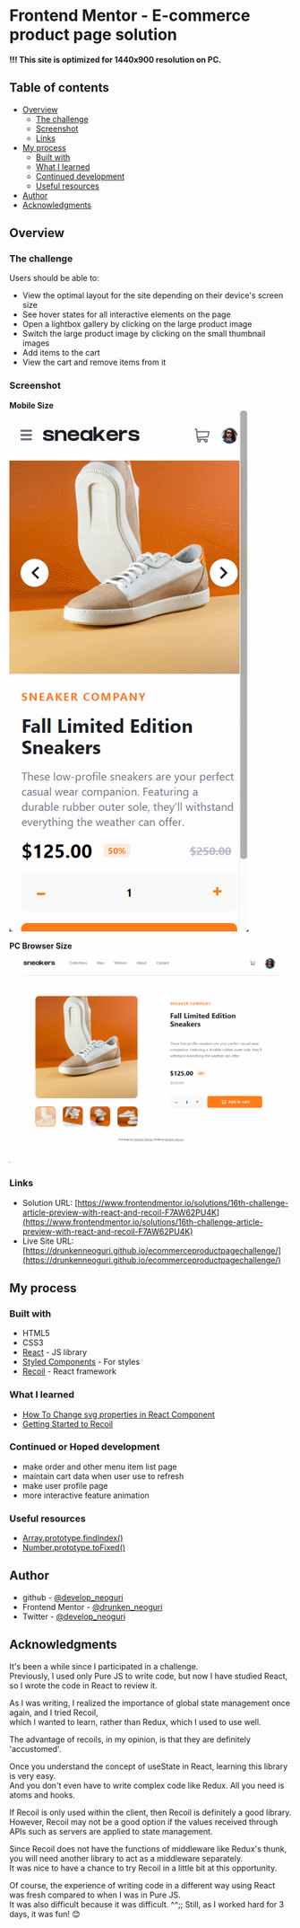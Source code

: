 # Frontend Mentor - E-commerce product page solution

**!!! This site is optimized for 1440x900 resolution on PC.**

## Table of contents

- [Overview](#overview)
  - [The challenge](#the-challenge)
  - [Screenshot](#screenshot)
  - [Links](#links)
- [My process](#my-process)
  - [Built with](#built-with)
  - [What I learned](#what-i-learned)
  - [Continued development](#continued-development)
  - [Useful resources](#useful-resources)
- [Author](#author)
- [Acknowledgments](#acknowledgments)

## Overview

### The challenge

Users should be able to:

- View the optimal layout for the site depending on their device's screen size
- See hover states for all interactive elements on the page
- Open a lightbox gallery by clicking on the large product image
- Switch the large product image by clicking on the small thumbnail images
- Add items to the cart
- View the cart and remove items from it

### Screenshot

**Mobile Size**
![Mobile version](https://github.com/DrunkenNeoguri/ecommerceproductpagechallenge/blob/main/media/active_mobile.gif?raw=true)

**PC Browser Size**
![PC Browser version](https://github.com/DrunkenNeoguri/ecommerceproductpagechallenge/blob/main/media/active_pc.gif?raw=true)

### Links

- Solution URL: [https://www.frontendmentor.io/solutions/16th-challenge-article-preview-with-react-and-recoil-F7AW62PU4K](https://www.frontendmentor.io/solutions/16th-challenge-article-preview-with-react-and-recoil-F7AW62PU4K)
- Live Site URL: [https://drunkenneoguri.github.io/ecommerceproductpagechallenge/](https://drunkenneoguri.github.io/ecommerceproductpagechallenge/)

## My process

### Built with

- HTML5
- CSS3
- [React](https://reactjs.org/) - JS library
- [Styled Components](https://styled-components.com/) - For styles
- [Recoil](https://recoiljs.org//) - React framework

### What I learned

- [How To Change svg properties in React Component](https://vaadarsh8178.medium.com/handling-custom-svgs-in-react-using-styled-components-30d2739ff4cb)
- [Getting Started to Recoil](https://recoiljs.org/docs/introduction/getting-started)

### Continued or Hoped development

- make order and other menu item list page
- maintain cart data when user use to refresh
- make user profile page
- more interactive feature animation

### Useful resources

- [Array.prototype.findIndex()](https://developer.mozilla.org/ko/docs/Web/JavaScript/Reference/Global_Objects/Array/findIndex)
- [Number.prototype.toFixed()](https://developer.mozilla.org/ko/docs/Web/JavaScript/Reference/Global_Objects/Number/toFixed)

## Author

- github - [@develop_neoguri](https://github.com/DrunkenNeoguri)
- Frontend Mentor - [@drunken_neoguri](https://www.frontendmentor.io/profile/DrunkenNeoguri)
- Twitter - [@develop_neoguri](https://www.twitter.com/develop_neoguri)

## Acknowledgments

It's been a while since I participated in a challenge.  
Previously, I used only Pure JS to write code, but now I have studied React, so I wrote the code in React to review it.

As I was writing, I realized the importance of global state management once again, and I tried Recoil,  
which I wanted to learn, rather than Redux, which I used to use well.

The advantage of recoils, in my opinion, is that they are definitely 'accustomed'.

Once you understand the concept of useState in React, learning this library is very easy.  
And you don't even have to write complex code like Redux.
All you need is atoms and hooks.

If Recoil is only used within the client, then Recoil is definitely a good library.  
However, Recoil may not be a good option if the values received through APIs such as servers are applied to state management.

Since Recoil does not have the functions of middleware like Redux's thunk, you will need another library to act as a middleware separately.  
It was nice to have a chance to try Recoil in a little bit at this opportunity.

Of course, the experience of writing code in a different way using React was fresh compared to when I was in Pure JS.  
It was also difficult because it was difficult. ^^;;
Still, as I worked hard for 3 days, it was fun! 😊
